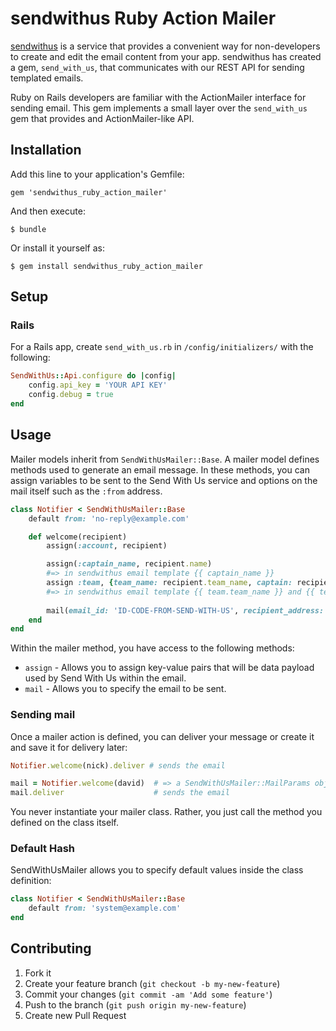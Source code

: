 # sendwithus Ruby Action Mailer

[sendwithus](http://sendwithus.com) is a service that provides a convenient way for non-developers
to create and edit the email content from your app. sendwithus has created a gem, `send_with_us`,
that communicates with our REST API for sending templated emails.

Ruby on Rails developers are familiar with the ActionMailer interface for sending email.  This
gem implements a small layer over the `send_with_us` gem that provides and ActionMailer-like API.

## Installation

Add this line to your application's Gemfile:

    gem 'sendwithus_ruby_action_mailer'

And then execute:

    $ bundle

Or install it yourself as:

    $ gem install sendwithus_ruby_action_mailer

## Setup

### Rails

For a Rails app, create `send_with_us.rb` in `/config/initializers/`
with the following:

```ruby
SendWithUs::Api.configure do |config|
    config.api_key = 'YOUR API KEY'
    config.debug = true
end
```

## Usage

Mailer models inherit from `SendWithUsMailer::Base`. A mailer model defines methods
used to generate an email message. In these methods, you can assign variables to be sent to
the Send With Us service and options on the mail itself such as the `:from` address.

`````Ruby
class Notifier < SendWithUsMailer::Base
    default from: 'no-reply@example.com'

    def welcome(recipient)
        assign(:account, recipient) 

        assign(:captain_name, recipient.name) 
        #=> in sendwithus email template {{ captain_name }}
        assign :team, {team_name: recipient.team_name, captain: recipient.name} 
        #=> in sendwithus email template {{ team.team_name }} and {{ team.captain }} 
        
        mail(email_id: 'ID-CODE-FROM-SEND-WITH-US', recipient_address: recipient.email)
    end
end
`````

Within the mailer method, you have access to the following methods:

* `assign` - Allows you to assign key-value pairs that will be
  data payload used by Send With Us within the email.
* `mail` - Allows you to specify the email to be sent.


### Sending mail

Once a mailer action is defined, you can deliver your message or create it and save it
for delivery later:

`````Ruby
Notifier.welcome(nick).deliver # sends the email

mail = Notifier.welcome(david)  # => a SendWithUsMailer::MailParams object
mail.deliver                    # sends the email
`````

You never instantiate your mailer class. Rather, you just call the method you defined
on the class itself.


### Default Hash

SendWithUsMailer allows you to specify default values inside the class definition:

`````Ruby
class Notifier < SendWithUsMailer::Base
    default from: 'system@example.com'
end
`````

## Contributing

1. Fork it
2. Create your feature branch (`git checkout -b my-new-feature`)
3. Commit your changes (`git commit -am 'Add some feature'`)
4. Push to the branch (`git push origin my-new-feature`)
5. Create new Pull Request

